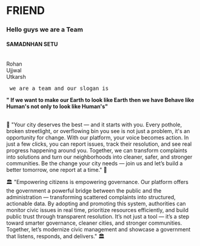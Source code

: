 # FRIEND
<h3>Hello guys we are a Team </h3>
<h4>SAMADNHAN SETU</h4>
<br>
Rohan
<br>
Ujjwal
<br>
Utkarsh
<pre> we are a team and our slogan is </pre>
  <b> " If we want to make our Earth to look like Earth then we have Behave like Human's not only to look like Human's"</b>
  <br><br>

<p>🌟
"Your city deserves the best — and it starts with you. Every pothole, broken streetlight, or overflowing bin you see is not just a problem, it's an opportunity for change. With our platform, your voice becomes action. In just a few clicks, you can report issues, track their resolution, and see real progress happening around you. Together, we can transform complaints into solutions and turn our neighborhoods into cleaner, safer, and stronger communities. Be the change your city needs — join us and let’s build a better tomorrow, one report at a time."
🌟</p>
<p>🏛️
"Empowering citizens is empowering governance. Our platform offers the government a powerful bridge between the public and the administration — transforming scattered complaints into structured, actionable data. By adopting and promoting this system, authorities can monitor civic issues in real time, prioritize resources efficiently, and build public trust through transparent resolution. It’s not just a tool — it’s a step toward smarter governance, cleaner cities, and stronger communities. Together, let’s modernize civic management and showcase a government that listens, responds, and delivers."
🏛️</p>

